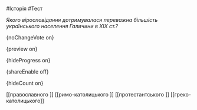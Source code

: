 #Історія #Тест

*Якого віросповідання дотримувалася переважна більшість українського населення Галичини в ХІХ ст.?*

{noChangeVote on}

{preview on}

{hideProgress on}

{shareEnable off}

{hideCount on}

[[православного ]]
[[римо-католицького ]]
[[протестантського ]]
[[греко-католицького]]
